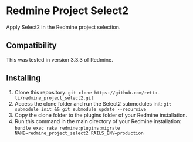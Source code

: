 # Redmine Project Select2
Apply Select2 in the Redmine project selection.

## Compatibility
This was tested in version 3.3.3 of Redmine.

## Installing
1. Clone this repository: `git clone https://github.com/retta-ti/redmine_project_select2.git`
2. Access the clone folder and run the Select2 submodules init: `git submodule init && git submodule update --recursive`
2. Copy the clone folder to the plugins folder of your Redmine installation.
3. Run this command in the main directory of your Redmine installation: `bundle exec rake redmine:plugins:migrate NAME=redmine_project_select2 RAILS_ENV=production`
